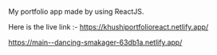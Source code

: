 My portfolio app made by using ReactJS. 

Here is the live link :- https://khushiportfolioreact.netlify.app/

https://main--dancing-smakager-63db1a.netlify.app/
